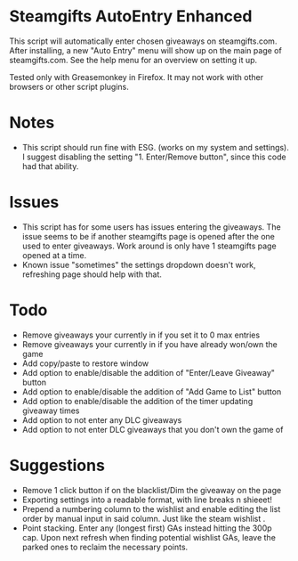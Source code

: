 # Steamgifts AutoEntry Enhanced

This script will automatically enter chosen giveaways on steamgifts.com. After installing, a new "Auto Entry" menu will show up on the main page of steamgifts.com. See the help menu for an overview on setting it up.

Tested only with Greasemonkey in Firefox. It may not work with other browsers or other script plugins.

# Notes

- This script should run fine with ESG. (works on my system and settings). I suggest disabling the setting "1.
  Enter/Remove button", since this code had that ability.

# Issues

- This script has for some users has issues entering the giveaways. The issue seems to be if another steamgifts page is opened after the one used to enter giveaways. Work around is only have 1 steamgifts page opened at a time.
- Known issue "sometimes" the settings dropdown doesn't work, refreshing page should help with that.

# Todo

- Remove giveaways your currently in if you set it to 0 max entries
- Remove giveaways your currently in if you have already won/own the game
- Add copy/paste to restore window
- Add option to enable/disable the addition of "Enter/Leave Giveaway" button
- Add option to enable/disable the addition of "Add Game to List" button
- Add option to enable/disable the addition of the timer updating giveaway times
- Add option to not enter any DLC giveaways
- Add option to not enter DLC giveaways that you don't own the game of

# Suggestions

- Remove 1 click button if on the blacklist/Dim the giveaway on the page
- Exporting settings into a readable format, with line breaks n shieeet!
- Prepend a numbering column to the wishlist and enable editing the list order by manual input in said column. Just like the steam wishlist .
- Point stacking. Enter any (longest first) GAs instead hitting the 300p cap. Upon next refresh when finding potential wishlist GAs, leave the parked ones to reclaim the necessary points.
